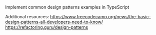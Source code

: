 <p>
  Implement common design patterns examples in TypeScript
</p>


Additional resources: 
https://www.freecodecamp.org/news/the-basic-design-patterns-all-developers-need-to-know/
https://refactoring.guru/design-patterns
